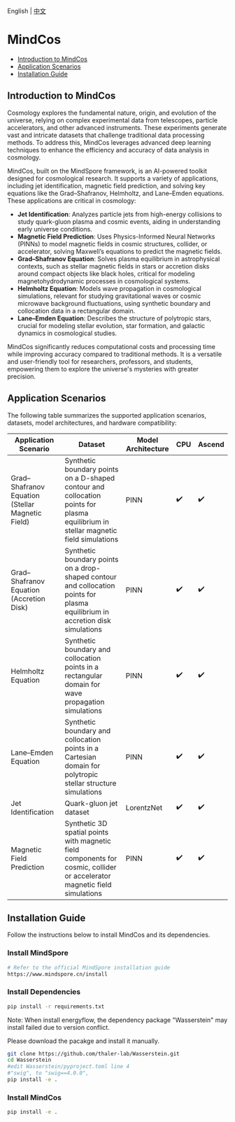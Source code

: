English | [中文](README_zh.md)

# MindCos

- [Introduction to MindCos](#introduction-to-mindcos)
- [Application Scenarios](#application-scenarios)
- [Installation Guide](#installation-guide)

## Introduction to MindCos

Cosmology explores the fundamental nature, origin, and evolution of the universe, relying on complex experimental data from telescopes, particle accelerators, and other advanced instruments. These experiments generate vast and intricate datasets that challenge traditional data processing methods. To address this, MindCos leverages advanced deep learning techniques to enhance the efficiency and accuracy of data analysis in cosmology.

MindCos, built on the MindSpore framework, is an AI-powered toolkit designed for cosmological research. It supports a variety of applications, including jet identification, magnetic field prediction, and solving key equations like the Grad–Shafranov, Helmholtz, and Lane–Emden equations. These applications are critical in cosmology:
- **Jet Identification**: Analyzes particle jets from high-energy collisions to study quark-gluon plasma and cosmic events, aiding in understanding early universe conditions.
- **Magnetic Field Prediction**: Uses Physics-Informed Neural Networks (PINNs) to model magnetic fields in cosmic structures, collider, or accelerator, solving Maxwell’s equations to predict the magnetic fields.
- **Grad–Shafranov Equation**: Solves plasma equilibrium in astrophysical contexts, such as stellar magnetic fields in stars or accretion disks around compact objects like black holes, critical for modeling magnetohydrodynamic processes in cosmological systems.
- **Helmholtz Equation**: Models wave propagation in cosmological simulations, relevant for studying gravitational waves or cosmic microwave background fluctuations, using synthetic boundary and collocation data in a rectangular domain.
- **Lane–Emden Equation**: Describes the structure of polytropic stars, crucial for modeling stellar evolution, star formation, and galactic dynamics in cosmological studies.

MindCos significantly reduces computational costs and processing time while improving accuracy compared to traditional methods. It is a versatile and user-friendly tool for researchers, professors, and students, empowering them to explore the universe's mysteries with greater precision.

## Application Scenarios

The following table summarizes the supported application scenarios, datasets, model architectures, and hardware compatibility:

| Application Scenario | Dataset | Model Architecture | CPU | Ascend |
|---------------------|---------|--------------------|-----|--------|
| Grad–Shafranov Equation (Stellar Magnetic Field) | Synthetic boundary points on a D-shaped contour and collocation points for plasma equilibrium in stellar magnetic field simulations | PINN | ✔️ | ✔️ |
| Grad–Shafranov Equation (Accretion Disk) | Synthetic boundary points on a drop-shaped contour and collocation points for plasma equilibrium in accretion disk simulations | PINN | ✔️ | ✔️ |
| Helmholtz Equation | Synthetic boundary and collocation points in a rectangular domain for wave propagation simulations | PINN | ✔️ | ✔️ |
| Lane–Emden Equation | Synthetic boundary and collocation points in a Cartesian domain for polytropic stellar structure simulations | PINN | ✔️ | ✔️ |
| Jet Identification | Quark-gluon jet dataset | LorentzNet | ✔️ | ✔️ |
| Magnetic Field Prediction | Synthetic 3D spatial points with magnetic field components for cosmic, collider or accelerator magnetic field simulations | PINN | ✔️ | ✔️ |

## Installation Guide

Follow the instructions below to install MindCos and its dependencies.

### Install MindSpore
```bash
# Refer to the official MindSpore installation guide
https://www.mindspore.cn/install
```

### Install Dependencies
```bash
pip install -r requirements.txt
```

Note: When install energyflow, the dependency package "Wasserstein" may install failed due to version conflict.

Please download the pacakge and install it manually.

```bash
git clone https://github.com/thaler-lab/Wasserstein.git
cd Wasserstein
#edit Wasserstein/pyproject.toml line 4
#"swig", to "swig==4.0.0",
pip install -e .
```

### Install MindCos
```bash
pip install -e .
```